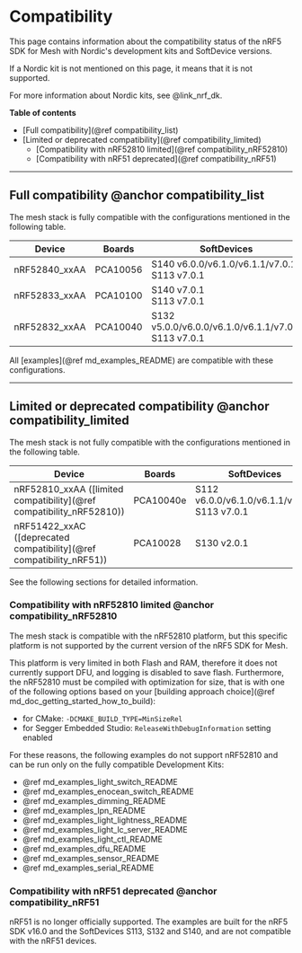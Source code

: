 # Compatibility

This page contains information about the compatibility status of the nRF5 SDK for Mesh with Nordic's
development kits and SoftDevice versions.

If a Nordic kit is not mentioned on this page, it means that it is not supported.

For more information about Nordic kits, see @link_nrf_dk.

**Table of contents**
- [Full compatibility](@ref compatibility_list)
- [Limited or deprecated compatibility](@ref compatibility_limited)
    - [Compatibility with nRF52810 limited](@ref compatibility_nRF52810)
    - [Compatibility with nRF51 deprecated](@ref compatibility_nRF51)


---

## Full compatibility @anchor compatibility_list

The mesh stack is fully compatible with the configurations mentioned in the following table.

| Device                                         | Boards    | SoftDevices                       |
| ---------------------------------------------- | --------- | --------------------------------- |
| nRF52840_xxAA                                  | PCA10056  | S140 v6.0.0/v6.1.0/v6.1.1/v7.0.1<br>S113 v7.0.1         |
| nRF52833_xxAA                                  | PCA10100  | S140 v7.0.1<br>S113 v7.0.1                              |
| nRF52832_xxAA                                  | PCA10040  | S132 v5.0.0/v6.0.0/v6.1.0/v6.1.1/v7.0.1<br>S113 v7.0.1  |

All [examples](@ref md_examples_README) are compatible with these configurations.

---

## Limited or deprecated compatibility @anchor compatibility_limited

The mesh stack is not fully compatible with the configurations mentioned in the following table.

| Device                                         | Boards    | SoftDevices                       |
| ---------------------------------------------- | --------- | --------------------------------- |
| nRF52810_xxAA ([limited compatibility](@ref compatibility_nRF52810))                | PCA10040e | S112 v6.0.0/v6.1.0/v6.1.1/v7.0.1<br>S113 v7.0.1  |
| nRF51422_xxAC ([deprecated compatibility](@ref compatibility_nRF51))                | PCA10028  | S130 v2.0.1                |

See the following sections for detailed information.

### Compatibility with nRF52810 limited @anchor compatibility_nRF52810

The mesh stack is compatible with the nRF52810 platform, but this specific platform is not supported
by the current version of the nRF5 SDK for Mesh.

This platform is very limited in both Flash and RAM, therefore it does not currently support DFU,
and logging is disabled to save flash. Furthermore, the nRF52810 must be compiled with optimization
for size, that is with one of the following options based
on your [building approach choice](@ref md_doc_getting_started_how_to_build):
- for CMake: `-DCMAKE_BUILD_TYPE=MinSizeRel`
- for Segger Embedded Studio: `ReleaseWithDebugInformation` setting enabled

For these reasons, the following examples do not support nRF52810 and can be run only on the fully
compatible Development Kits:
- @ref md_examples_light_switch_README
- @ref md_examples_enocean_switch_README
- @ref md_examples_dimming_README
- @ref md_examples_lpn_README
- @ref md_examples_light_lightness_README
- @ref md_examples_light_lc_server_README
- @ref md_examples_light_ctl_README
- @ref md_examples_dfu_README
- @ref md_examples_sensor_README
- @ref md_examples_serial_README


### Compatibility with nRF51 deprecated @anchor compatibility_nRF51

nRF51 is no longer officially supported. The examples are built for the nRF5 SDK v16.0
and the SoftDevices S113, S132 and S140, and are not compatible with the nRF51 devices.
